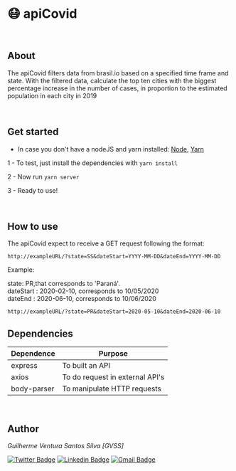 # 😷 apiCovid

</br>

## About
The apiCovid filters data from brasil.io based on a specified time frame and state. With the filtered data, calculate the top ten cities with the biggest percentage increase in the number of cases, in proportion to the estimated population in each city in 2019
    
</br>

## Get started

* In case you  don't have a nodeJS and yarn installed: [Node](https://nodejs.org/en/), [Yarn](https://classic.yarnpkg.com/)

1 - To test, just install the dependencies with  ``` yarn install ```

2 - Now run ``` yarn server ```

3 - Ready to use!

</br>

## How to use 
The apiCovid expect to receive a GET request following the format:

```http://exampleURL/?state=SS&dateStart=YYYY-MM-DD&dateEnd=YYYY-MM-DD```

Example:

state: PR,that corresponds to 'Paraná'.
</br>
dateStart : 2020-02-10, corresponds to 10/05/2020
</br>
dateEnd : 2020-06-10, corresponds to 10/06/2020

```http://exampleURL/?state=PR&dateStart=2020-05-10&dateEnd=2020-06-10```
</br>

## Dependencies

Dependence       | Purpose
---------------- | -------------------------
express          |  To built an API 
axios            |  To do request in external API's
body-parser      |  To manipulate HTTP requests

</br>

## Author
*Guilherme Ventura Santos Silva [GVSS]*

[![Twitter Badge](https://img.shields.io/badge/-@gventura_ss-6633cc?style=flat-square&labelColor=000000&logo=twitter&logoColor=white&link=https://twitter.com/gventura_ss)](https://twitter.com/gventura_ss) [![Linkedin Badge](https://img.shields.io/badge/-Guilherme%20Ventura-6633cc?style=flat-square&logo=Linkedin&logoColor=black&link=https://www.linkedin.com/in/guilherme-ventura-703612150/)](https://www.linkedin.com/in/guilherme-ventura-703612150/) [![Gmail Badge](https://img.shields.io/badge/-gvssilva@dcomp.ufs.br-6633cc?style=flat-square&logo=Gmail&logoColor=black&link=mailto:gvssilva@dcomp.ufs.br)](mailto:gvssilva@dcomp.ufs.br)
